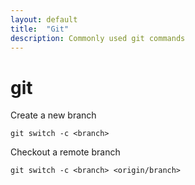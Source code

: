 ```yaml
---
layout: default
title:  "Git"
description: Commonly used git commands
---
```


# git

Create a new branch

```
git switch -c <branch>
```

Checkout a remote branch

```
git switch -c <branch> <origin/branch>
```

